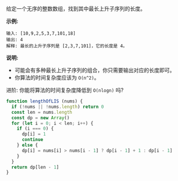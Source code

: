 给定一个无序的整数数组，找到其中最长上升子序列的长度。

**示例:**
```
输入: [10,9,2,5,3,7,101,18]
输出: 4 
解释: 最长的上升子序列是 [2,3,7,101]，它的长度是 4。
```

**说明:**
- 可能会有多种最长上升子序列的组合，你只需要输出对应的长度即可。
- 你算法的时间复杂度应该为 `O(n^2)`。

进阶: 你能将算法的时间复杂度降低到 `O(nlogn)` 吗?

```js
function lengthOfLIS (nums) {
  if (!nums || !nums.length) return 0
  const len = nums.length
  const dp = new Array()
  for (let i = 0; i < len; i++) {
    if (i === 0) {
      dp[i] = 1
      continue
    } else {
      dp[i] = nums[i] > nums[i - 1] ? dp[i - 1] + 1 : dp[i - 1]
    }
  }
  return dp[len - 1]
}
```
